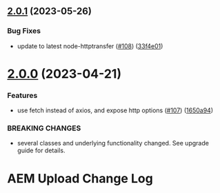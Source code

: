 ## [2.0.1](https://github.com/adobe/aem-upload/compare/v2.0.0...v2.0.1) (2023-05-26)


### Bug Fixes

* update to latest node-httptransfer ([#108](https://github.com/adobe/aem-upload/issues/108)) ([33f4e01](https://github.com/adobe/aem-upload/commit/33f4e01ca22dfcf759954a9373c6d980ad6f2430))

# [2.0.0](https://github.com/adobe/aem-upload/compare/v1.5.0...v2.0.0) (2023-04-21)


### Features

* use fetch instead of axios, and expose http options ([#107](https://github.com/adobe/aem-upload/issues/107)) ([1650a94](https://github.com/adobe/aem-upload/commit/1650a940279f41d420487c58da66b2c31eec0804))


### BREAKING CHANGES

* several classes and underlying functionality changed. See upgrade guide for details.

# AEM Upload Change Log
